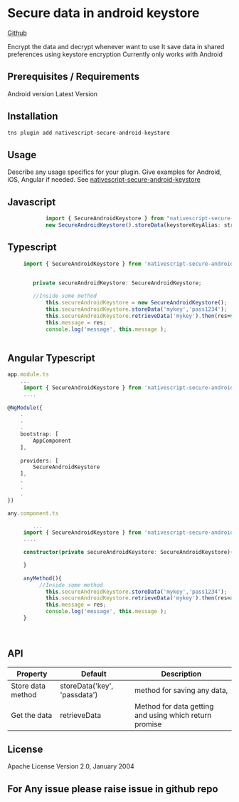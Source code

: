 # Secure data in android keystore 
 [Github](https://github.com/acharyaks90/nativescript-secure-android-keystore)

Encrypt the data and decrypt whenever want to use 
It save data in shared preferences using keystore encryption
Currently only works with Android 

## Prerequisites / Requirements
Android version Latest Version

## Installation

```javascript
tns plugin add nativescript-secure-android-keystore
```

## Usage 

Describe any usage specifics for your plugin. Give examples for Android, iOS, Angular if needed. See [nativescript-secure-android-keystore](https://www.npmjs.com/package/nativescript-secure-android-keystore)


## Javascript	
```javascript
            import { SecureAndroidKeystore } from "nativescript-secure-android-keystore";
            new SecureAndroidKeystore().storeData(keystoreKeyAlias: string, data: string);
```
## Typescript 
```typescript
     import { SecureAndroidKeystore } from 'nativescript-secure-android-keystore';

        
        private secureAndroidKeystore: SecureAndroidKeystore;

        //Inside some method         
            this.secureAndroidKeystore = new SecureAndroidKeystore();
            this.secureAndroidKeystore.storeData('mykey','pass1234');
            this.secureAndroidKeystore.retrieveData('mykey').then(res=>{
            this.message = res;
            console.log('message', this.message );
        
 ```

 ## Angular Typescript 
```typescript
app.module.ts
    ...
     import { SecureAndroidKeystore } from 'nativescript-secure-android-keystore';
     ....
     
@NgModule({
    .
    .
    .
    bootstrap: [
        AppComponent
    ],
  
    providers: [
        SecureAndroidKeystore
    ],
    .
    .
    .
})

any.component.ts

        ...
     import { SecureAndroidKeystore } from 'nativescript-secure-android-keystore';
     ....

     constructor(private secureAndroidKeystore: SecureAndroidKeystore){

     }
        
     anyMethod(){
          //Inside some method         
            this.secureAndroidKeystore.storeData('mykey','pass1234');
            this.secureAndroidKeystore.retrieveData('mykey').then(res=>{
            this.message = res;
            console.log('message', this.message );
     }
       
        
 ```


## API
    
| Property | Default | Description |
| --- | --- | --- |
| Store data method | storeData('key', 'passdata') | method for saving any data,  |
| Get the data |retrieveData | Method for data getting and using which return promise |
    
## License

Apache License Version 2.0, January 2004

## For Any issue please raise issue in github repo 
